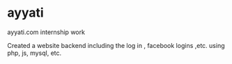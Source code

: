 ayyati
======

ayyati.com internship work


Created a website backend including the log in , facebook logins ,etc. using php, js, mysql, etc.
